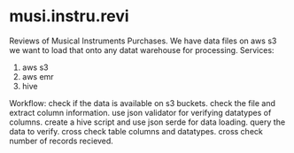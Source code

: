 # musi.instru.revi
Reviews of Musical Instruments Purchases.
We have data files on aws s3 we want to load that onto any datat warehouse for processing.
Services: 
  1. aws s3
  2. aws emr
  3. hive

Workflow:
check if the data is available on s3 buckets.
check the file and extract column information.
use json validator for verifying datatypes of columns.
create a hive script and use json serde for data loading.
query the data to verify.
cross check table columns and datatypes.
cross check number of records recieved.
